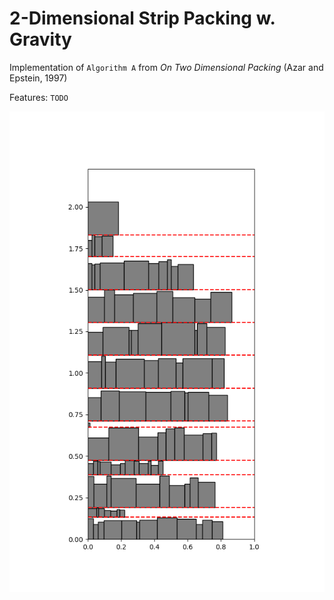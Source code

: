 # 2-Dimensional Strip Packing w. Gravity
Implementation of `Algorithm A` from *On Two Dimensional Packing* (Azar and Epstein, 1997) 

Features: `TODO`

![](produced_packing.png)
